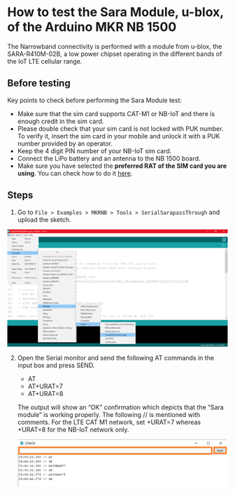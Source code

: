 # How to test the Sara Module, u-blox, of the Arduino MKR NB 1500

The Narrowband connectivity is performed with a module from u-blox, the SARA-R410M-02B, a low power chipset operating in the different bands of the IoT LTE cellular range.

## Before testing

Key points to check before performing the Sara Module test:
* Make sure that the sim card supports CAT-M1 or NB-IoT and there is enough credit in the sim card.
* Please double check that your sim card is not locked with PUK number. To verify it, insert the sim card in your mobile and unlock it with a PUK number provided by an operator.
* Keep the 4 digit PIN number of your NB-IoT sim card.
* Connect the LiPo battery and an antenna to the NB 1500 board.
* Make sure you have selected the **preferred RAT of the SIM card you are using**. You can check how to do it [here](https://github.com/charlesbones/HC/blob/master/Hardware/Boards/How_to_change_the_Radio_Access_Technology_-RAT-_on_MKR_NB_1500.md#how-to-change-the-radio-access-technology-rat-on-mkr-nb-1500).

## Steps

1. Go to `File > Examples > MKRNB > Tools > SerialSarapassThrough` and upload the sketch.

  ![Example location](/assets/img/hardware/boards/SaraTest3.png)

2. Open the Serial monitor and send the following AT commands in the input box and press SEND.
   * AT
   * AT+URAT=7                 
   * AT+URAT=8  

   The output will show an “OK” confirmation which depicts that the “Sara module” is working properly. The following // is mentioned with comments. For the LTE CAT M1 network, set +URAT=7 whereas +URAT=8 for the NB-IoT network only.

   ![Example location](/assets/img/hardware/boards/SaraTest4.png)

